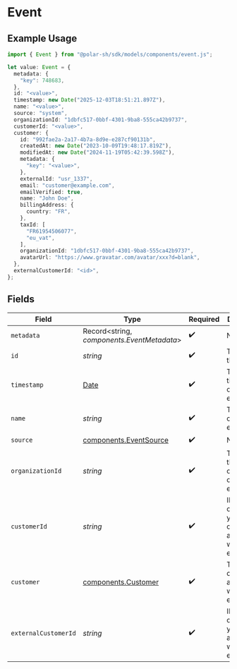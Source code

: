 # Event

## Example Usage

```typescript
import { Event } from "@polar-sh/sdk/models/components/event.js";

let value: Event = {
  metadata: {
    "key": 748683,
  },
  id: "<value>",
  timestamp: new Date("2025-12-03T18:51:21.897Z"),
  name: "<value>",
  source: "system",
  organizationId: "1dbfc517-0bbf-4301-9ba8-555ca42b9737",
  customerId: "<value>",
  customer: {
    id: "992fae2a-2a17-4b7a-8d9e-e287cf90131b",
    createdAt: new Date("2023-10-09T19:48:17.819Z"),
    modifiedAt: new Date("2024-11-19T05:42:39.598Z"),
    metadata: {
      "key": "<value>",
    },
    externalId: "usr_1337",
    email: "customer@example.com",
    emailVerified: true,
    name: "John Doe",
    billingAddress: {
      country: "FR",
    },
    taxId: [
      "FR61954506077",
      "eu_vat",
    ],
    organizationId: "1dbfc517-0bbf-4301-9ba8-555ca42b9737",
    avatarUrl: "https://www.gravatar.com/avatar/xxx?d=blank",
  },
  externalCustomerId: "<id>",
};
```

## Fields

| Field                                                                                         | Type                                                                                          | Required                                                                                      | Description                                                                                   | Example                                                                                       |
| --------------------------------------------------------------------------------------------- | --------------------------------------------------------------------------------------------- | --------------------------------------------------------------------------------------------- | --------------------------------------------------------------------------------------------- | --------------------------------------------------------------------------------------------- |
| `metadata`                                                                                    | Record<string, *components.EventMetadata*>                                                    | :heavy_check_mark:                                                                            | N/A                                                                                           |                                                                                               |
| `id`                                                                                          | *string*                                                                                      | :heavy_check_mark:                                                                            | The ID of the object.                                                                         |                                                                                               |
| `timestamp`                                                                                   | [Date](https://developer.mozilla.org/en-US/docs/Web/JavaScript/Reference/Global_Objects/Date) | :heavy_check_mark:                                                                            | The timestamp of the event.                                                                   |                                                                                               |
| `name`                                                                                        | *string*                                                                                      | :heavy_check_mark:                                                                            | The name of the event.                                                                        |                                                                                               |
| `source`                                                                                      | [components.EventSource](../../models/components/eventsource.md)                              | :heavy_check_mark:                                                                            | N/A                                                                                           |                                                                                               |
| `organizationId`                                                                              | *string*                                                                                      | :heavy_check_mark:                                                                            | The ID of the organization owning the event.                                                  | 1dbfc517-0bbf-4301-9ba8-555ca42b9737                                                          |
| `customerId`                                                                                  | *string*                                                                                      | :heavy_check_mark:                                                                            | ID of the customer in your Polar organization associated with the event.                      |                                                                                               |
| `customer`                                                                                    | [components.Customer](../../models/components/customer.md)                                    | :heavy_check_mark:                                                                            | The customer associated with the event.                                                       |                                                                                               |
| `externalCustomerId`                                                                          | *string*                                                                                      | :heavy_check_mark:                                                                            | ID of the customer in your system associated with the event.                                  |                                                                                               |